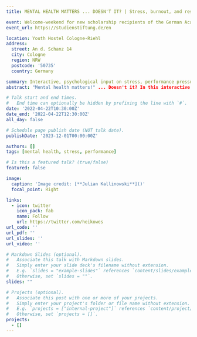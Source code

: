 ```yaml
---
title: MENTAL HEALTH MATTERS ... DOESN'T IT? | Stress, burnout, and resilience in study contexts

event: Welcome-weekend for new scholarship recipients of the German Academic Scholarship Foundation
event_url: https://studienstiftung.de/en

location: Youth Hostel Cologne-Riehl
address:
  street: An d. Schanz 14
  city: Cologne
  region: NRW
  postcode: '50735'
  country: Germany

summary: Interactive, psychological input on stress, performance pressure, and resilience during the welcome-weekend for new scholarship recipients.
abstract: "Mental health matters!" ... Doesn't it? In this interactive input, Nele and Heiko work with participants to address the topics of stress and pressure to perform during their studies; burnout and its early warning signs; and introduce contact points for mental stress situations. The input also critically explores the area of resilience and which facets may strengthen individual resources, and provides some tools for practical implementation in everyday student life. Participants will also gain an insight into the campaign work of *Mind the Mind*, a Europe-wide initiative aiming at the destigmatization of mental disorders.../beyond-the-binary

# Talk start and end times.
#   End time can optionally be hidden by prefixing the line with `#`.
date: '2022-04-22T10:30:00Z'
date_end: '2022-04-22T12:30:00Z'
all_day: false

# Schedule page publish date (NOT talk date).
publishDate: '2023-12-01T00:00:00Z'

authors: []
tags: [mental health, stress, performance]

# Is this a featured talk? (true/false)
featured: false

image:
  caption: 'Image credit: [**Julian Kallinowski**]()'
  focal_point: Right

links:
  - icon: twitter
    icon_pack: fab
    name: Follow
    url: https://twitter.com/heikowes
url_code: ''
url_pdf: ''
url_slides: ''
url_video: ''

# Markdown Slides (optional).
#   Associate this talk with Markdown slides.
#   Simply enter your slide deck's filename without extension.
#   E.g. `slides = "example-slides"` references `content/slides/example-slides.md`.
#   Otherwise, set `slides = ""`.
slides: ""

# Projects (optional).
#   Associate this post with one or more of your projects.
#   Simply enter your project's folder or file name without extension.
#   E.g. `projects = ["internal-project"]` references `content/project/deep-learning/index.md`.
#   Otherwise, set `projects = []`.
projects:
  - []
---
```

